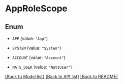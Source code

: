 # AppRoleScope

## Enum


* `APP` (value: `"App"`)

* `SYSTEM` (value: `"System"`)

* `ACCOUNT` (value: `"Account"`)

* `NATS_USER` (value: `"NatsUser"`)


[[Back to Model list]](../README.md#documentation-for-models) [[Back to API list]](../README.md#documentation-for-api-endpoints) [[Back to README]](../README.md)


